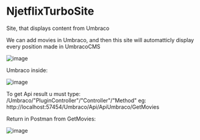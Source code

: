# NjetflixTurboSite
Site, that displays content from Umbraco

We can add movies in Umbraco, and then this site will automatticly display every position made in UmbracoCMS

![image](https://user-images.githubusercontent.com/70204767/157893178-f6ca1ad6-cbed-4e11-8b15-21f2a91820ab.png)


Umbraco inside:

![image](https://user-images.githubusercontent.com/70204767/157893336-edf3e80a-33df-47aa-8adc-2dd32c9d6b7f.png)

To get Api result u must type:
/Umbraco/"PluginController"/"Controller"/"Method"
eg: http://localhost:57454/Umbraco/Api/ApiUmbraco/GetMovies

Return in Postman from GetMovies:

![image](https://user-images.githubusercontent.com/70204767/157903005-0fe2d073-9837-42b8-b57f-ad5964a2e0db.png)

